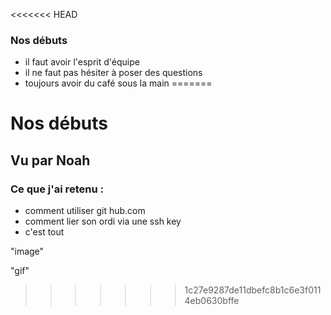 <<<<<<< HEAD
### Nos débuts
- il faut avoir l'esprit d'équipe
- il ne faut pas hésiter à poser des questions
- toujours avoir du café sous la main
=======
# Nos débuts
## Vu par Noah 

### Ce que j'ai retenu : 

- comment utiliser git hub.com  
- comment lier son ordi via une ssh key
- c'est tout 

"image" 

"gif" 


>>>>>>> 1c27e9287de11dbefc8b1c6e3f0114eb0630bffe
